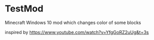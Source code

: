 # TestMod
Minecraft Windows 10 mod which changes color of some blocks

inspired by https://www.youtube.com/watch?v=YfgGoRZ2uUg&t=3s
